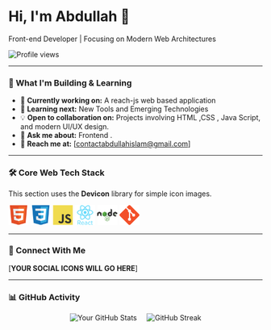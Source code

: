 # Hi, I'm Abdullah 👋

Front-end Developer | Focusing on Modern Web Architectures

<p align="left">
  <img src="https://komarev.com/ghpvc/?username=[abdullahislam123]&style=flat-square&color=blue" alt="Profile views" />
</p>

---

### 🚀 What I'm Building & Learning

- 🔭 **Currently working on:** A reach-js web based application 
- 🌱 **Learning next:** New Tools and Emerging Technologies
- 💡 **Open to collaboration on:** Projects involving HTML ,CSS , Java Script, and modern UI/UX design.
- 💬 **Ask me about:** Frontend .
- 📧 **Reach me at:** [contactabdullahislam@gmail.com]

---

### 🛠️ Core Web Tech Stack

This section uses the **Devicon** library for simple icon images.

<p align="left">
  <img src="https://raw.githubusercontent.com/devicons/devicon/master/icons/html5/html5-original.svg" alt="html5" width="40" height="40"/>
  <img src="https://raw.githubusercontent.com/devicons/devicon/master/icons/css3/css3-original.svg" alt="css3" width="40" height="40"/>
  <img src="https://raw.githubusercontent.com/devicons/devicon/master/icons/javascript/javascript-original.svg" alt="javascript" width="40" height="40"/>
  <img src="https://raw.githubusercontent.com/devicons/devicon/master/icons/react/react-original-wordmark.svg" alt="react" width="40" height="40"/>
  <img src="https://raw.githubusercontent.com/devicons/devicon/master/icons/nodejs/nodejs-original-wordmark.svg" alt="nodejs" width="40" height="40"/>
  <img src="https://raw.githubusercontent.com/devicons/devicon/master/icons/git/git-original.svg" alt="git" width="40" height="40"/>
</p>

---

### 🔗 Connect With Me

[**YOUR SOCIAL ICONS WILL GO HERE**]

---

### 📊 GitHub Activity

<p align="center">
  <img src="https://github-readme-stats.vercel.app/api?username=[abdullshislam123]&show_icons=true&theme=dark&line_height=27&hide_title=true" alt="Your GitHub Stats" />
  &nbsp;&nbsp;&nbsp;
  <img src="https://github-readme-streak-stats.herokuapp.com/?user=[abdullahislam123]&theme=dark&hide_border=true" alt="GitHub Streak" />
</p>
